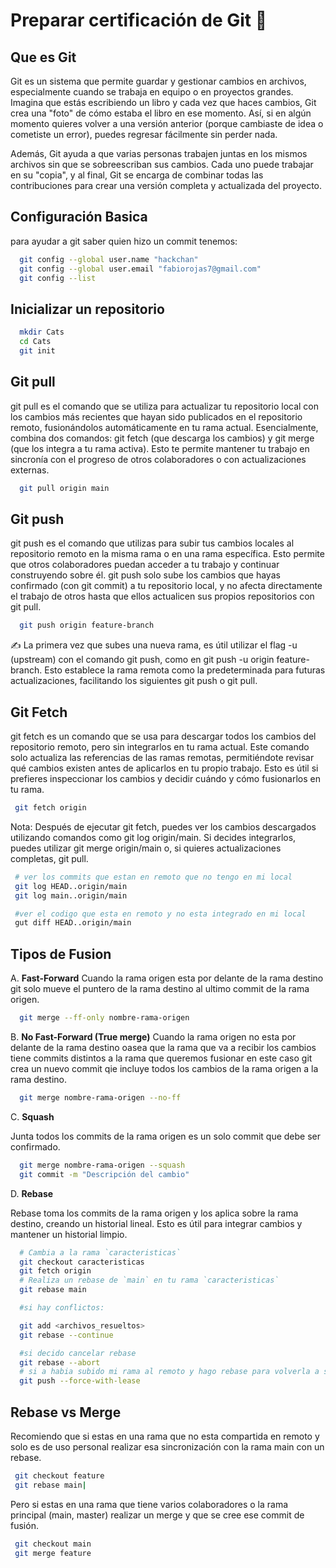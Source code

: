 # Preparar certificación de Git 🤖

## Que es Git

Git es un sistema que permite guardar y gestionar cambios en archivos, especialmente cuando
se trabaja en equipo o en proyectos grandes. Imagina que estás escribiendo un libro y cada
vez que haces cambios, Git crea una "foto" de cómo estaba el libro en ese momento.
Así, si en algún momento quieres volver a una versión anterior (porque cambiaste de idea o
cometiste un error), puedes regresar fácilmente sin perder nada.

Además, Git ayuda a que varias personas trabajen juntas en los mismos archivos sin que se
sobreescriban sus cambios. Cada uno puede trabajar en su "copia", y al final, Git se encarga
de combinar todas las contribuciones para crear una versión completa y actualizada del
proyecto.

## Configuración Basica

para ayudar a git saber quien hizo un commit tenemos:

```bash
  git config --global user.name "hackchan"
  git config --global user.email "fabiorojas7@gmail.com"
  git config --list
```

## Inicializar un repositorio

```bash
  mkdir Cats
  cd Cats
  git init
```

## Git pull

git pull es el comando que se utiliza para actualizar tu repositorio local con los cambios más
recientes que hayan sido publicados en el repositorio remoto, fusionándolos automáticamente en
tu rama actual. Esencialmente, combina dos comandos: git fetch (que descarga los cambios) y git
merge (que los integra a tu rama activa). Esto te permite mantener tu trabajo en sincronía con
el progreso de otros colaboradores o con actualizaciones externas.

```bash
  git pull origin main
```

## Git push

git push es el comando que utilizas para subir tus cambios locales al repositorio remoto en la
misma rama o en una rama específica. Esto permite que otros colaboradores puedan acceder a tu
trabajo y continuar construyendo sobre él. git push solo sube los cambios que hayas confirmado
(con git commit) a tu repositorio local, y no afecta directamente el trabajo de otros hasta que
ellos actualicen sus propios repositorios con git pull.

```bash
  git push origin feature-branch
```

✍️ La primera vez que subes una nueva rama, es útil utilizar el flag -u (upstream) con el
comando git push, como en git push -u origin feature-branch. Esto establece la rama remota
como la predeterminada para futuras actualizaciones, facilitando los siguientes git push o
git pull.

## Git Fetch

git fetch es un comando que se usa para descargar todos los cambios del repositorio remoto,
pero sin integrarlos en tu rama actual. Este comando solo actualiza las referencias de las
ramas remotas, permitiéndote revisar qué cambios existen antes de aplicarlos en tu propio
trabajo. Esto es útil si prefieres inspeccionar los cambios y decidir cuándo y cómo fusionarlos
en tu rama.

```bash
 git fetch origin
```

Nota: Después de ejecutar git fetch, puedes ver los cambios descargados utilizando comandos como
git log origin/main. Si decides integrarlos, puedes utilizar git merge origin/main o, si quieres
actualizaciones completas, git pull.

```bash
 # ver los commits que estan en remoto que no tengo en mi local
 git log HEAD..origin/main
 git log main..origin/main

 #ver el codigo que esta en remoto y no esta integrado en mi local
 gut diff HEAD..origin/main
```

## Tipos de Fusion

A. **Fast-Forward**
Cuando la rama origen esta por delante de la rama destino git solo mueve el puntero de la rama
destino al ultimo commit de la rama origen.
  
```bash
  git merge --ff-only nombre-rama-origen
```

B. **No Fast-Forward (True merge)**
Cuando la rama origen no esta por delante de la rama destino oasea que la rama que va a recibir
los cambios tiene commits distintos a la rama que queremos fusionar en este caso git crea un
nuevo commit qie incluye todos los cambios de la rama origen a la rama destino.

```bash
  git merge nombre-rama-origen --no-ff
```

C. **Squash**

Junta todos los commits de la rama origen es un  solo commit que debe ser confirmado.

```bash
  git merge nombre-rama-origen --squash
  git commit -m "Descripción del cambio"
```

D. **Rebase**

Rebase toma los commits de la rama origen y los aplica sobre la rama destino, creando un
historial lineal. Esto es útil para integrar cambios y mantener un historial limpio.

```bash
  # Cambia a la rama `caracteristicas`
  git checkout caracteristicas
  git fetch origin
  # Realiza un rebase de `main` en tu rama `caracteristicas`
  git rebase main

  #si hay conflictos:

  git add <archivos_resueltos>
  git rebase --continue

  #si decido cancelar rebase 
  git rebase --abort
  # si a habia subido mi rama al remoto y hago rebase para volverla a subir a remoto ya que se requiere forzar para sobreescribir el historial remoto 
  git push --force-with-lease
```

## Rebase vs Merge

Recomiendo que si estas en una rama que no esta compartida en remoto y solo es de uso personal realizar esa 
sincronización con la rama main con un rebase.

```bash
 git checkout feature
 git rebase main|
```

Pero si estas en una rama que tiene varios colaboradores o la rama principal (main, master)
realizar un merge y que se cree ese commit de fusión.

```bash
 git checkout main
 git merge feature
```
